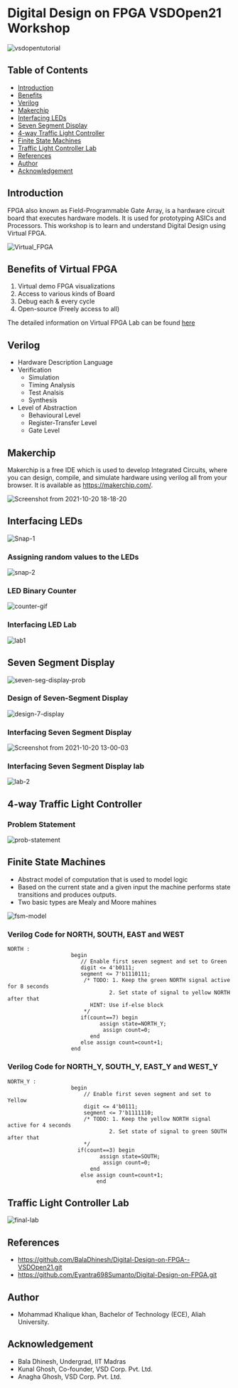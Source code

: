 
# Digital Design on FPGA VSDOpen21 Workshop

![vsdopentutorial](https://user-images.githubusercontent.com/80625515/137896513-0cc9dace-0454-43a7-be28-a6ce883cf631.png)


## Table of Contents

- [Introduction](#introduction)
- [Benefits](#benefits-of-virtual-fpga)
- [Verilog](#verilog)
- [Makerchip](#makerchip)
- [Interfacing LEDs](#interfacing-leds)
- [Seven Segment Display](#seven-segment-display)
- [4-way Traffic Light Controller](#4-way-traffic-light-controller)
- [Finite State Machines](#finite-state-machines)
- [Traffic Light Controller Lab](#traffic-light-controller-lab)
- [References](#references)
- [Author](#author)
- [Acknowledgement](#acknowledgement)

## Introduction

FPGA also known as Field-Programmable Gate Array, is a hardware circuit board that executes hardware models. It is used for prototyping ASICs and Processors.
This workshop is to learn and understand Digital Design using Virtual FPGA.

![Virtual_FPGA](https://user-images.githubusercontent.com/80625515/138098267-8756ed97-1171-4c35-a865-1465c3b42c65.png)



## Benefits of Virtual FPGA

1. Virtual demo FPGA visualizations
2. Access to various kinds of Board
3. Debug each & every cycle
4. Open-source (Freely access to all)

The detailed information on Virtual FPGA Lab can be found [here](https://github.com/BalaDhinesh/Virtual-FPGA-Lab.git)


## Verilog

- Hardware Description Language
- Verification 
  - Simulation
  - Timing Analysis
  - Test Analsis
  - Synthesis
- Level of Abstraction 
  - Behavioural Level
  - Register-Transfer Level
  - Gate Level

## Makerchip 

Makerchip is a free IDE which is used to develop Integrated Circuits, where you can design, compile, and simulate hardware using verilog all from your browser. It is available as https://makerchip.com/.

![Screenshot from 2021-10-20 18-18-20](https://user-images.githubusercontent.com/80625515/138098474-9fa1cfa1-81f9-4a58-9d7d-068483d4a7af.png)



## Interfacing LEDs

![Snap-1](https://user-images.githubusercontent.com/80625515/138098510-93a7bf46-c3a2-41f5-9e79-42e9c9e0385f.png)


### Assigning random values to the LEDs

![snap-2](https://user-images.githubusercontent.com/80625515/138098542-84bc8015-7d37-427c-9740-31a7d50a5fed.png)


### LED Binary Counter

![counter-gif](https://user-images.githubusercontent.com/80625515/138130852-a8a97faa-12cb-4bc9-afcd-c8c97949069d.gif)


### Interfacing LED Lab 

![lab1](https://user-images.githubusercontent.com/80625515/138124739-d1545d84-fdad-4363-a568-24a45eb46237.gif)


## Seven Segment Display

![seven-seg-display-prob](https://user-images.githubusercontent.com/80625515/138107446-6b86aa73-6740-4577-9bc7-c9ca9f032cba.png)

### Design of Seven-Segment Display

![design-7-display](https://user-images.githubusercontent.com/80625515/138107786-7a4622a1-24e0-4ff0-809b-51bac3187802.png)

### Interfacing Seven Segment Display

![Screenshot from 2021-10-20 13-00-03](https://user-images.githubusercontent.com/80625515/138108059-6f6d522c-f322-4c05-a941-2b20c0f0b458.png)

### Interfacing Seven Segment Display lab

![lab-2](https://user-images.githubusercontent.com/80625515/138129945-4121ee36-c364-451f-94f0-731f4e0236ac.gif)

## 4-way Traffic Light Controller
### Problem Statement

![prob-statement](https://user-images.githubusercontent.com/80625515/138134803-6f3b3b1f-fa2d-43b2-ab63-db88e11f9bfb.png)

## Finite State Machines

- Abstract model of computation that is used to model logic
- Based on the current state and a given input the machine performs state transitions and produces outputs.
- Two basic types are Mealy and Moore mahines

![fsm-model](https://user-images.githubusercontent.com/80625515/138136268-3a721727-e955-4e50-82bc-a620e161f94d.png)


### Verilog Code for NORTH, SOUTH, EAST and WEST
```
NORTH :
                    begin                      
                       // Enable first seven segment and set to Green 
                       digit <= 4'b0111;
                       segment <= 7'b1110111;
                        /* TODO: 1. Keep the green NORTH signal active for 8 seconds 
                                2. Set state of signal to yellow NORTH after that 
                          HINT: Use if-else block
                        */
                       if(count==7) begin
                             assign state=NORTH_Y;
                        	  assign count=0;    
                          end
                       else assign count=count+1;   
                    end
  ```

### Verilog Code for NORTH_Y, SOUTH_Y, EAST_Y and WEST_Y
```
NORTH_Y :
                    begin
                        // Enable first seven segment and set to Yellow
                        digit <= 4'b0111;
                        segment <= 7'b1111110;
                        /* TODO: 1. Keep the yellow NORTH signal active for 4 seconds 
                                2. Set state of signal to green SOUTH after that 
                        */
                      if(count==3) begin
                             assign state=SOUTH;
                        	  assign count=0;    
                          end
                       else assign count=count+1;
							end
  ```
## Traffic Light Controller Lab

![final-lab](https://user-images.githubusercontent.com/80625515/138137443-f6c83757-325d-48d3-8e81-53dfe5311f10.gif)



## References
- https://github.com/BalaDhinesh/Digital-Design-on-FPGA--VSDOpen21.git
- https://github.com/Eyantra698Sumanto/Digital-Design-on-FPGA.git

## Author
- Mohammad Khalique khan, Bachelor of Technology (ECE), Aliah University.

## Acknowledgement
- Bala Dhinesh, Undergrad, IIT Madras
- Kunal Ghosh, Co-founder, VSD Corp. Pvt. Ltd.
- Anagha Ghosh, VSD Corp. Pvt. Ltd.


